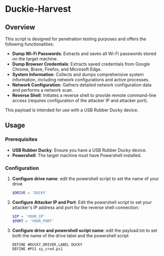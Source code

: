 # Duckie-Harvest
## Overview

This script is designed for penetration testing purposes and offers the following functionalities:

- **Dump Wi-Fi Passwords**: Extracts and saves all Wi-Fi passwords stored on the target machine.
- **Dump Browser Credentials**: Extracts saved credentials from Google Chrome, Brave, Firefox, and Microsoft Edge.
- **System Information**: Collects and dumps comprehensive system information, including network configurations and active processes.
- **Network Configuration**: Gathers detailed network configuration data and performs a network scan.
- **Reverse Shell**: Initiates a reverse shell to provide remote command-line access (requires configuration of the attacker IP and attacker port).

This payload is intended for use with a USB Rubber Ducky device.

## Usage

### Prerequisites

- **USB Rubber Ducky**: Ensure you have a USB Rubber Ducky device.
- **Powershell**: The target machine must have Powershell installed.

### Configuration

1. **Configure drive name**:
   edit the powershell script to set the name of your drive
   
   ```powershell
   $DRIVE = 'DUCKY'
2. **Configure Attacker IP and Port**:
   Edit the powershell script to set your attacker's IP address and port for the reverse shell connection:
   
   ```powershell
   $IP = 'YOUR_IP'
   $PORT = 'YOUR_PORT'

3. **Configure drive and powershell script name**:
   edit the payload.txt to set both the name of the drive label and the powershell script

   ```Duckyscript
   DEFINE #DUCKY_DRIVER_LABEL DUCKY
   DEFINE #PS1 sy_cred.ps1
   
